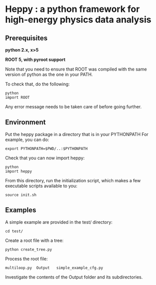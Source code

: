 Heppy : a python framework for high-energy physics data analysis
================================================================

Prerequisites
-------------

**python 2.x, x>5**

**ROOT 5, with pyroot support**

Note that you need to ensure that ROOT was compiled with the same
version of python as the one in your PATH.

To check that, do the following:

    python
	import ROOT

Any error message needs to be taken care of before going further. 

Environment
-----------
Put the heppy package in a directory that is in your PYTHONPATH
For example, you can do:

	export PYTHONPATH=$PWD/..:$PYTHONPATH

Check that you can now import heppy:

    python
	import heppy 

From this directory, run the initialization script, which makes a few
executable scripts available to you:

	source init.sh


Examples
--------

A simple example are provided in the test/ directory:

	cd test/

Create a root file with a tree:

    python create_tree.py
	
Process the root file:

	multiloop.py  Output   simple_example_cfg.py

Investigate the contents of the Output folder and its subdirectories. 

